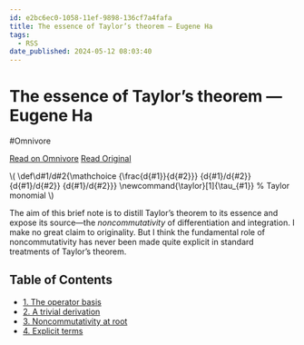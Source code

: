 ```yaml
---
id: e2bc6ec0-1058-11ef-9898-136cf7a4fafa
title: The essence of Taylor’s theorem — Eugene Ha
tags:
  - RSS
date_published: 2024-05-12 08:03:40
---
```


# The essence of Taylor’s theorem — Eugene Ha
#Omnivore

[Read on Omnivore](https://omnivore.app/me/the-essence-of-taylor-s-theorem-eugene-ha-18f6cb7e3f3)
[Read Original](https://eugeneha.ca/articles/essence-of-taylors-theorem/)



\\( \\def\\d#1&#x2F;d#2{\\mathchoice {\\frac{d{#1}}{d{#2}}} {d{#1}&#x2F;d{#2}} {d{#1}&#x2F;d{#2}} {d{#1}&#x2F;d{#2}}} \\newcommand{\\taylor}\[1\]{\\tau\_{#1}} % Taylor monomial \\)

The aim of this brief note is to distill Taylor’s theorem to its essence and expose its source—the _noncommutativity_ of differentiation and integration. I make no great claim to originality. But I think the fundamental role of noncommutativity has never been made quite explicit in standard treatments of Taylor’s theorem.

## Table of Contents

* [1\. The operator basis](#org432ea6a)
* [2\. A trivial derivation](#org93da5d6)
* [3\. Noncommutativity at root](#orgb8b88da)
* [4\. Explicit terms](#org8dedfc1)